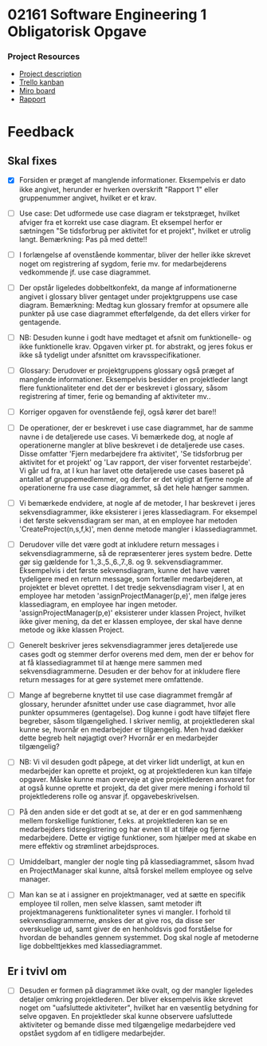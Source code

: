 # 02161 Software Engineering 1 Obligatorisk Opgave

### Project Resources
- [Project description](docs/projectDesc.md)
- [Trello kanban](https://trello.com/b/w3Dal5rF)
- [Miro board](https://miro.com/app/board/uXjVPg4gMsk=/)
- [Rapport](https://www.overleaf.com/project/6405fd846e665ed26e9029e9)

# Feedback

## Skal fixes
- [x] Forsiden er præget af manglende informationer. Eksempelvis er dato ikke angivet, herunder er hverken overskrift "Rapport 1" eller gruppenummer angivet, hvilket er et krav. 
- [ ] Use case: Det udformede use case diagram er tekstpræget, hvilket afviger fra et korrekt use case diagram. Et eksempel herfor er sætningen "Se tidsforbrug per aktivitet for et projekt", hvilket er utrolig langt. Bemærkning: Pas på med dette!! 
- [ ] I forlængelse af ovenstående kommentar, bliver der heller ikke skrevet noget om registrering af sygdom, ferie mv. for medarbejderens vedkommende jf. use case diagrammet. 
- [ ] Der opstår ligeledes dobbeltkonfekt, da mange af informationerne angivet i glossary bliver gentaget under projektgruppens use case diagram. Bemærkning: Medtag kun glossary fremfor at opsumere alle punkter på use case diagrammet efterfølgende, da det ellers virker for gentagende. 
- [ ] NB: Desuden kunne i godt have medtaget et afsnit om funktionelle- og ikke funktionelle krav. Opgaven virker pt. for abstrakt, og jeres fokus er ikke så tydeligt under afsnittet om kravsspecifikationer. 
- [ ] Glossary: Derudover er projektgruppens glossary også præget af manglende informationer. Eksempelvis besidder en projektleder langt flere funktionaliteter end det der er beskrevet i glossary, såsom registrering af timer, ferie og bemanding af aktiviteter mv.. 
- [ ] Korriger opgaven for ovenstående fejl, også kører det bare!!
- [ ] De operationer, der er beskrevet i use case diagrammet, har de samme navne i de detaljerede use cases. Vi bemærkede dog, at nogle af operationerne mangler at blive beskrevet i de detaljerede use cases. Disse omfatter 'Fjern medarbejdere fra aktivitet', 'Se tidsforbrug per aktivitet for et projekt' og 'Lav rapport, der viser forventet restarbejde'. Vi går ud fra, at I kun har lavet otte detaljerede use cases baseret på antallet af gruppemedlemmer, og derfor er det vigtigt at fjerne nogle af operationerne fra use case diagrammet, så det hele hænger sammen. 
- [ ] Vi bemærkede endvidere, at nogle af de metoder, I har beskrevet i jeres sekvensdiagrammer, ikke eksisterer i jeres klassediagram. For eksempel i det første sekvensdiagram ser man, at en employee har metoden 'CreateProject(n,s,f,k)', men denne metode mangler i klassediagrammet. 
- [ ] Derudover ville det være godt at inkludere return messages i sekvensdiagrammerne, så de repræsenterer jeres system bedre. Dette gør sig gældende for 1.,3.,5.,6.,7.,8. og 9. sekvensdiagrammer. Eksempelvis i det første sekvensdiagram, kunne det have været tydeligere med en return message, som fortæller medarbejderen, at projektet er blevet oprettet. I det tredje sekvensdiagram viser I, at en employee har metoden 'assignProjectManager(p,e)', men ifølge jeres klassediagram, en employee har ingen metoder. 'assignProjectManager(p,e)' eksisterer under klassen Project, hvilket ikke giver mening, da det er klassen employee, der skal have denne metode og ikke klassen Project. 
- [ ] Generelt beskriver jeres sekvensdiagrammer jeres detaljerede use cases godt og stemmer derfor overens med dem, men der er behov for at få klassediagrammet til at hænge mere sammen med sekvensdiagrammerne. Desuden er der behov for at inkludere flere return messages for at gøre systemet mere omfattende.
- [ ] Mange af begreberne knyttet til use case diagrammet fremgår af glossary, herunder afsnittet under use case diagrammet, hvor alle punkter opsummeres (gentagelse). Dog kunne i godt have tilføjet flere begreber, såsom tilgængelighed. I skriver nemlig, at projektlederen skal kunne se, hvornår en medarbejder er tilgængelig. Men hvad dækker dette begreb helt nøjagtigt over? Hvornår er en medarbejder tilgængelig? 
- [ ] NB: Vi vil desuden godt påpege, at det virker lidt underligt, at kun en medarbejder kan oprette et projekt, og at projektlederen kun kan tilføje opgaver. Måske kunne man overveje at give projektlederen ansvaret for at også kunne oprette et projekt, da det giver mere mening i forhold til projektlederens rolle og ansvar jf. opgavebeskrivelsen. 
- [ ] På den anden side er det godt at se, at der er en god sammenhæng mellem forskellige funktioner, f.eks. at projektlederen kan se en medarbejders tidsregistrering og har evnen til at tilføje og fjerne medarbejdere. Dette er vigtige funktioner, som hjælper med at skabe en mere effektiv og strømlinet arbejdsproces.
- [ ] Umiddelbart, mangler der nogle ting på klassediagrammet, såsom hvad en ProjectManager skal kunne, altså forskel mellem employee og selve manager. 
- [ ] Man kan se at i assigner en projektmanager, ved at sætte en specifik employee til rollen, men selve klassen, samt metoder ift projektmanagerens funktionaliteter synes vi mangler. I forhold til sekvensdiagrammerne, ønskes der at give ros, da disse ser overskuelige ud, samt giver de en henholdsvis god forståelse for hvordan de behandles gennem systemmet. Dog skal nogle af metoderne lige dobbelttjekkes med klassediagrammet.


## Er i tvivl om
- [ ] Desuden er formen på diagrammet ikke ovalt, og der mangler ligeledes detaljer omkring projektlederen. Der bliver eksempelvis ikke skrevet noget om "uafsluttede aktiviteter", hvilket har en væsentlig betydning for selve opgaven. En projektleder skal kunne observere uafsluttede aktiviteter og bemande disse med tilgængelige medarbejdere ved opstået sygdom af en tidligere medarbejder. 

